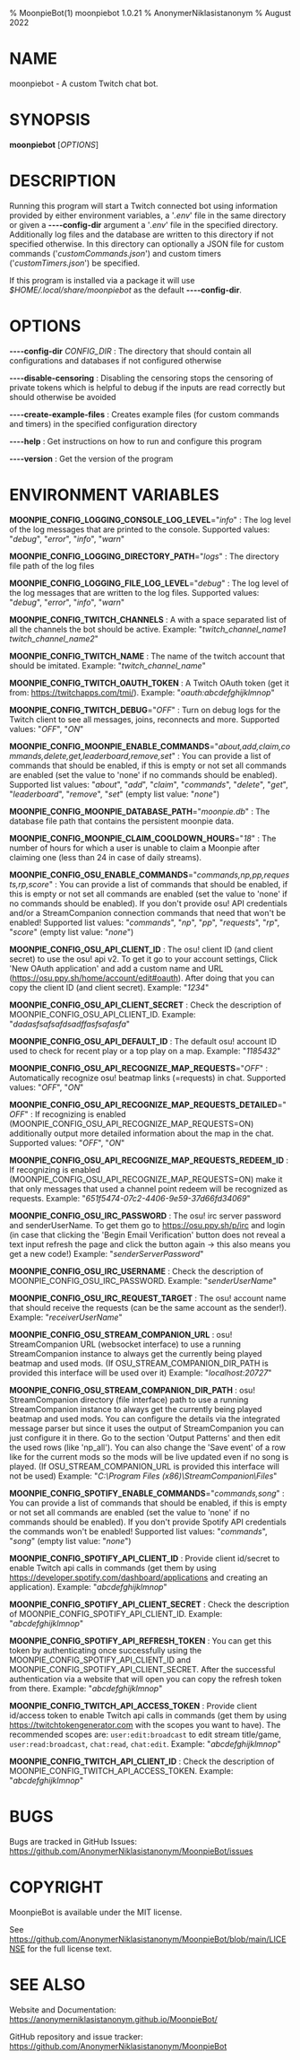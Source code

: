 % MoonpieBot(1) moonpiebot 1.0.21
% AnonymerNiklasistanonym
% August 2022

# NAME

moonpiebot - A custom Twitch chat bot.

# SYNOPSIS

**moonpiebot** [*OPTIONS*]

# DESCRIPTION

Running this program will start a Twitch connected bot using information provided by either environment variables, a '*.env*' file in the same directory or given a **----config-dir** argument a '*.env*' file in the specified directory. Additionally log files and the database are written to this directory if not specified otherwise. In this directory can optionally a JSON file for custom commands ('*customCommands.json*') and custom timers ('*customTimers.json*') be specified.

If this program is installed via a package it will use *$HOME/.local/share/moonpiebot* as the default **----config-dir**.

# OPTIONS

**----config-dir** *CONFIG_DIR*
: The directory that should contain all configurations and databases if not configured otherwise

**----disable-censoring**
: Disabling the censoring stops the censoring of private tokens which is helpful to debug if the inputs are read correctly but should otherwise be avoided

**----create-example-files**
: Creates example files (for custom commands and timers) in the specified configuration directory

**----help**
: Get instructions on how to run and configure this program

**----version**
: Get the version of the program

# ENVIRONMENT VARIABLES

**MOONPIE_CONFIG_LOGGING_CONSOLE_LOG_LEVEL**="*info*"
: The log level of the log messages that are printed to the console.
Supported values: "*debug*", "*error*", "*info*", "*warn*"

**MOONPIE_CONFIG_LOGGING_DIRECTORY_PATH**="*logs*"
: The directory file path of the log files

**MOONPIE_CONFIG_LOGGING_FILE_LOG_LEVEL**="*debug*"
: The log level of the log messages that are written to the log files.
Supported values: "*debug*", "*error*", "*info*", "*warn*"

**MOONPIE_CONFIG_TWITCH_CHANNELS**
: A with a space separated list of all the channels the bot should be active.
Example: "*twitch_channel_name1 twitch_channel_name2*"

**MOONPIE_CONFIG_TWITCH_NAME**
: The name of the twitch account that should be imitated.
Example: "*twitch_channel_name*"

**MOONPIE_CONFIG_TWITCH_OAUTH_TOKEN**
: A Twitch OAuth token (get it from: https://twitchapps.com/tmi/).
Example: "*oauth:abcdefghijklmnop*"

**MOONPIE_CONFIG_TWITCH_DEBUG**="*OFF*"
: Turn on debug logs for the Twitch client to see all messages, joins, reconnects and more.
Supported values: "*OFF*", "*ON*"

**MOONPIE_CONFIG_MOONPIE_ENABLE_COMMANDS**="*about,add,claim,commands,delete,get,leaderboard,remove,set*"
: You can provide a list of commands that should be enabled, if this is empty or not set all commands are enabled (set the value to 'none' if no commands should be enabled).
Supported list values: "*about*", "*add*", "*claim*", "*commands*", "*delete*", "*get*", "*leaderboard*", "*remove*", "*set*" (empty list value: "*none*")

**MOONPIE_CONFIG_MOONPIE_DATABASE_PATH**="*moonpie.db*"
: The database file path that contains the persistent moonpie data.

**MOONPIE_CONFIG_MOONPIE_CLAIM_COOLDOWN_HOURS**="*18*"
: The number of hours for which a user is unable to claim a Moonpie after claiming one (less than 24 in case of daily streams).

**MOONPIE_CONFIG_OSU_ENABLE_COMMANDS**="*commands,np,pp,requests,rp,score*"
: You can provide a list of commands that should be enabled, if this is empty or not set all commands are enabled (set the value to 'none' if no commands should be enabled). If you don't provide osu! API credentials and/or a StreamCompanion connection commands that need that won't be enabled!
Supported list values: "*commands*", "*np*", "*pp*", "*requests*", "*rp*", "*score*" (empty list value: "*none*")

**MOONPIE_CONFIG_OSU_API_CLIENT_ID**
: The osu! client ID (and client secret) to use the osu! api v2. To get it go to your account settings, Click 'New OAuth application' and add a custom name and URL (https://osu.ppy.sh/home/account/edit#oauth). After doing that you can copy the client ID (and client secret).
Example: "*1234*"

**MOONPIE_CONFIG_OSU_API_CLIENT_SECRET**
: Check the description of MOONPIE_CONFIG_OSU_API_CLIENT_ID.
Example: "*dadasfsafsafdsadffasfsafasfa*"

**MOONPIE_CONFIG_OSU_API_DEFAULT_ID**
: The default osu! account ID used to check for recent play or a top play on a map.
Example: "*1185432*"

**MOONPIE_CONFIG_OSU_API_RECOGNIZE_MAP_REQUESTS**="*OFF*"
: Automatically recognize osu! beatmap links (=requests) in chat.
Supported values: "*OFF*", "*ON*"

**MOONPIE_CONFIG_OSU_API_RECOGNIZE_MAP_REQUESTS_DETAILED**="*OFF*"
: If recognizing is enabled (MOONPIE_CONFIG_OSU_API_RECOGNIZE_MAP_REQUESTS=ON) additionally output more detailed information about the map in the chat.
Supported values: "*OFF*", "*ON*"

**MOONPIE_CONFIG_OSU_API_RECOGNIZE_MAP_REQUESTS_REDEEM_ID**
: If recognizing is enabled (MOONPIE_CONFIG_OSU_API_RECOGNIZE_MAP_REQUESTS=ON) make it that only messages that used a channel point redeem will be recognized as requests.
Example: "*651f5474-07c2-4406-9e59-37d66fd34069*"

**MOONPIE_CONFIG_OSU_IRC_PASSWORD**
: The osu! irc server password and senderUserName. To get them go to https://osu.ppy.sh/p/irc and login (in case that clicking the 'Begin Email Verification' button does not reveal a text input refresh the page and click the button again -> this also means you get a new code!)
Example: "*senderServerPassword*"

**MOONPIE_CONFIG_OSU_IRC_USERNAME**
: Check the description of MOONPIE_CONFIG_OSU_IRC_PASSWORD.
Example: "*senderUserName*"

**MOONPIE_CONFIG_OSU_IRC_REQUEST_TARGET**
: The osu! account name that should receive the requests (can be the same account as the sender!).
Example: "*receiverUserName*"

**MOONPIE_CONFIG_OSU_STREAM_COMPANION_URL**
: osu! StreamCompanion URL (websocket interface) to use a running StreamCompanion instance to always get the currently being played beatmap and used mods. (If OSU_STREAM_COMPANION_DIR_PATH is provided this interface will be used over it)
Example: "*localhost:20727*"

**MOONPIE_CONFIG_OSU_STREAM_COMPANION_DIR_PATH**
: osu! StreamCompanion directory (file interface) path to use a running StreamCompanion instance to always get the currently being played beatmap and used mods. You can configure the details via the integrated message parser but since it uses the output of StreamCompanion you can just configure it in there. Go to the section 'Output Patterns' and then edit the used rows (like 'np_all'). You can also change the 'Save event' of a row like for the current mods so the mods will be live updated even if no song is played. (If OSU_STREAM_COMPANION_URL is provided this interface will not be used)
Example: "*C:\Program Files (x86)\StreamCompanion\Files*"

**MOONPIE_CONFIG_SPOTIFY_ENABLE_COMMANDS**="*commands,song*"
: You can provide a list of commands that should be enabled, if this is empty or not set all commands are enabled (set the value to 'none' if no commands should be enabled). If you don't provide Spotify API credentials the commands won't be enabled!
Supported list values: "*commands*", "*song*" (empty list value: "*none*")

**MOONPIE_CONFIG_SPOTIFY_API_CLIENT_ID**
: Provide client id/secret to enable Twitch api calls in commands (get them by using https://developer.spotify.com/dashboard/applications and creating an application).
Example: "*abcdefghijklmnop*"

**MOONPIE_CONFIG_SPOTIFY_API_CLIENT_SECRET**
: Check the description of MOONPIE_CONFIG_SPOTIFY_API_CLIENT_ID.
Example: "*abcdefghijklmnop*"

**MOONPIE_CONFIG_SPOTIFY_API_REFRESH_TOKEN**
: You can get this token by authenticating once successfully using the MOONPIE_CONFIG_SPOTIFY_API_CLIENT_ID and MOONPIE_CONFIG_SPOTIFY_API_CLIENT_SECRET. After the successful authentication via a website that will open you can copy the refresh token from there.
Example: "*abcdefghijklmnop*"

**MOONPIE_CONFIG_TWITCH_API_ACCESS_TOKEN**
: Provide client id/access token to enable Twitch api calls in commands (get them by using https://twitchtokengenerator.com with the scopes you want to have). The recommended scopes are: `user:edit:broadcast` to edit stream title/game, `user:read:broadcast`, `chat:read`, `chat:edit`.
Example: "*abcdefghijklmnop*"

**MOONPIE_CONFIG_TWITCH_API_CLIENT_ID**
: Check the description of MOONPIE_CONFIG_TWITCH_API_ACCESS_TOKEN.
Example: "*abcdefghijklmnop*"

# BUGS

Bugs are tracked in GitHub Issues: https://github.com/AnonymerNiklasistanonym/MoonpieBot/issues

# COPYRIGHT

MoonpieBot is available under the MIT license.

See https://github.com/AnonymerNiklasistanonym/MoonpieBot/blob/main/LICENSE for the full license text.

# SEE ALSO

Website and Documentation: https://anonymerniklasistanonym.github.io/MoonpieBot/

GitHub repository and issue tracker: https://github.com/AnonymerNiklasistanonym/MoonpieBot
